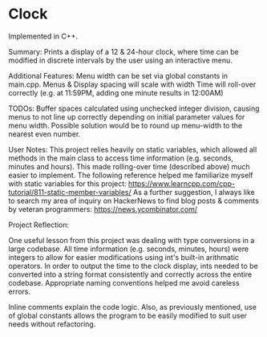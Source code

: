 # Clock
Implemented in C++. 

Summary:
Prints a display of a 12 &amp; 24-hour clock, where time can be modified in discrete intervals by the user using an interactive menu. 

Additional Features:
Menu width can be set via global constants in main.cpp. Menus & Display spacing will scale with width
Time will roll-over correctly (e.g. at 11:59PM, adding one minute results in 12:00AM)

TODOs:
Buffer spaces calculated using unchecked integer division, causing menus to not line up correctly depending on initial parameter values for menu width. Possible solution would be to round up menu-width to the nearest even number.

User Notes:
  This project relies heavily on static variables, which allowed all methods in the main class to access time information (e.g. seconds, minutes and hours). This made rolling-over time (described above) much easier to implement. 
  The following reference helped me familiarize myself with static variables for this project: 
https://www.learncpp.com/cpp-tutorial/811-static-member-variables/
  As a further suggestion, I always like to search my area of inquiry on HackerNews to find blog posts & comments by veteran programmers:
https://news.ycombinator.com/

Project Reflection:

  One useful lesson from this project was dealing with type conversions in a large codebase. All time information (e.g. seconds, minutes, hours) were integers to allow for easier modifications using int's built-in arithmatic operators. In order to output the time to the clock display, ints needed to be converted into a string format consistently and correctly across the entire codebase. Appropriate naming conventions helped me avoid careless errors. 

  Inline comments explain the code logic. Also, as previously mentioned, use of global constants allows the program to be easily modified to suit user needs without refactoring. 
